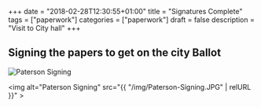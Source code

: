 +++
date = "2018-02-28T12:30:55+01:00"
title = "Signatures Complete"
tags = ["paperwork"]
categories = ["paperwork"]
draft = false
description = "Visit to City hall"
+++

## Signing the papers to get on the city Ballot

![Paterson Signing](https://hugh4.us/img/Paterson-Signing.JPG "Paterson Signing")

<img alt="Paterson Signing"  src="{{ "/img/Paterson-Signing.JPG" | relURL }}" >
